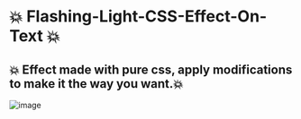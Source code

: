 # 💥 Flashing-Light-CSS-Effect-On-Text 💥
## 💥 Effect made with pure css, apply modifications to make it the way you want.💥
![image](https://user-images.githubusercontent.com/94203956/185758824-7fad2b9a-3470-4259-a489-d205f0da899c.png)
